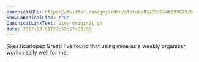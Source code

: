 ```yaml
---
canonicalURL: https://twitter.com/jmjordan/status/837073954669907970
ShowCanonicalLink: true
CanonicalLinkText: View original on
date: 2017-03-01T22:55:57+00:00
---
```

@jessicarlopez Great! I’ve found that using mine as a weekly organizer works really well for me.